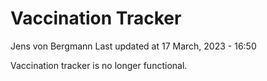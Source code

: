 Vaccination Tracker
================
Jens von Bergmann
Last updated at 17 March, 2023 - 16:50

Vaccination tracker is no longer functional.
